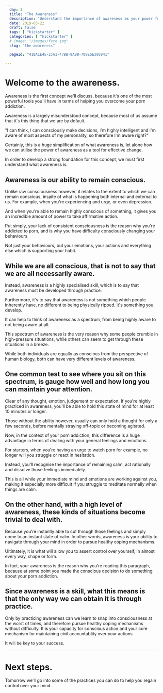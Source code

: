 ```yaml
---
  day: 2
  title: "The Awareness"
  description: "Understand the importance of awareness as your power for conscious action."
  date: 2019-03-22
  draft: false
  tags: [ "kickstarter" ]
  categories: [ "kickstarter" ]
  # image: "/images/face.jpg"
  slug: "the-awareness"

  pageId: "418A1E4E-25A1-47BB-9A88-709E5E380941"

---
```



# Welcome to the awareness.

Awareness is the first concept we'll discuss, because it's one of the most powerful tools you'll have in terms of helping you overcome your porn addiction.

Awareness is a largely misunderstood concept, because most of us assume that it's this thing that we are by default.

"I can think, I can consciously make decisions, I'm highly intelligent and I'm aware of most aspects of my personality, so therefore I'm aware right?"

Certainly, this is a huge simplification of what awareness is, let alone how we can utilise the power of awareness as a tool for effective change.

In order to develop a strong foundation for this concept, we must first understand what awareness is.

## Awareness is our ability to remain conscious.

Unlike raw consciousness however, it relates to the extent to which we can remain conscious, inspite of what is happening both internal and external to us.
For example, when you're experiencing and urge, or even depression.

And when you're able to remain highly conscious of something, it gives you an incredible amount of power to take affirmative action.

Put simply, your lack of consistent consciousness is the reason why you're addicted to porn, and is why you have difficulty consciously changing your behaviours.

Not just your behaviours, but your emotions, your actions and everything else which is supporting your habit.


## While we are all conscious, that is not to say that we are all necessarily aware.


Instead, awareness is a highly specialised skill, which is to say that awareness must be developed through practice.

Furthermore, it's to say that awareness is not something which people inherently have, no different to being physically ripped. It's something you develop.

It can help to think of awareness as a spectrum, from being highly aware to not being aware at all.

This spectrum of awareness is the very reason why some people crumble in high-pressure situations, while others can seem to get through these situations in a breeze.

While both individuals are equally as conscious from the perspective of human biology, both can have very different levels of awareness.


## One common test to see where you sit on this spectrum, is gauge how well and how long you can maintain your attention.


Clear of any thought, emotion, judgement or expectation.
If you're highly practiced in awareness, you'll be able to hold this state of mind for at least 10 minutes or longer.

Those without the ability however, usually can only hold a thought for only a few seconds, before mentally straying off-topic or becoming agitated.

Now, in the context of your porn addiction, this difference is a huge advantage in terms of dealing with your general feelings and emotions.

For starters, when you're having an urge to watch porn for example, no longer will you struggle or react in hesitation.

Instead, you'll recognise the importance of remaining calm, act rationally and dissolve those feelings immediately.

This is all while your immediate mind and emotions are working against you, making it especially more difficult if you struggle to meditate normally when things are calm.


## On the other hand, with a high level of awareness, these kinds of situations become trivial to deal with.


Because you're instantly able to cut through those feelings and simply come to an instant state of calm.
In other words, awareness is your ability to navigate through your mind in order to pursue healthy coping mechanisms.

Ultimately, it is what will allow you to assert control over yourself, in almost every way, shape or form.

In fact, your awareness is the reason why you're reading this paragraph, because at some point you made the conscious decision to do something about your porn addiction.


## Since awareness is a skill, what this means is that the only way we can obtain it is through practice.


Only by practicing awareness can we learn to snap into consciousness at the worst of times, and therefore pursue healthy coping mechanisms without difficulty.
It is your capacity for conscious action and your core mechanism for maintaining civil accountablity over your actions.

It will be key to your success.


---

# Next steps.

Tomorrow we'll go into some of the practices you can do to help you regain control over your mind.

